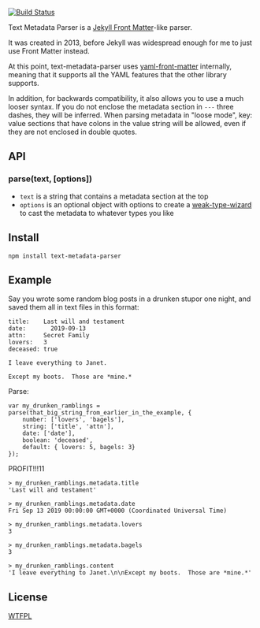 [![Build Status](https://travis-ci.org/TehShrike/text-metadata-parser.svg)](https://travis-ci.org/TehShrike/text-metadata-parser)

Text Metadata Parser is a [Jekyll Front Matter](http://jekyllrb.com/docs/frontmatter/)-like parser.

It was created in 2013, before Jekyll was widespread enough for me to just use Front Matter instead.

At this point, text-metadata-parser uses [yaml-front-matter](https://www.npmjs.com/package/yaml-front-matter) internally, meaning that it supports all the YAML features that the other library supports.

In addition, for backwards compatibility, it also allows you to use a much looser syntax.  If you do not enclose the metadata section in `---` three dashes, they will be inferred.  When parsing metadata in "loose mode", key: value sections that have colons in the value string will be allowed, even if they are not enclosed in double quotes.

API
----

### parse(text, [options])

- `text` is a string that contains a metadata section at the top
- `options` is an optional object with options to create a [weak-type-wizard](https://github.com/TehShrike/weak-type-wizard) to cast the metadata to whatever types you like

Install
------

	npm install text-metadata-parser

Example
----

Say you wrote some random blog posts in a drunken stupor one night, and saved them all in text files in this format:

	title:    Last will and testament
	date:	    2019-09-13
	attn:     Secret Family
	lovers:   3
	deceased: true

	I leave everything to Janet.

	Except my boots.  Those are *mine.*


Parse:

	var my_drunken_ramblings = parse(that_big_string_from_earlier_in_the_example, {
		number: ['lovers', 'bagels'],
		string: ['title', 'attn'],
		date: ['date'],
		boolean: 'deceased',
		default: { lovers: 5, bagels: 3}
	});

PROFIT!!!11

	> my_drunken_ramblings.metadata.title
	'Last will and testament'

	> my_drunken_ramblings.metadata.date
	Fri Sep 13 2019 00:00:00 GMT+0000 (Coordinated Universal Time)

	> my_drunken_ramblings.metadata.lovers
	3

	> my_drunken_ramblings.metadata.bagels
	3

	> my_drunken_ramblings.content
	'I leave everything to Janet.\n\nExcept my boots.  Those are *mine.*'

License
------
[WTFPL](http://wtfpl2.com)
